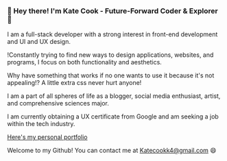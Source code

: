 ### 👋 Hey there! I'm Kate Cook - Future-Forward Coder & Explorer 🚀

I am a full-stack developer with a strong interest in front-end development and UI and UX design.

!Constantly trying to find new ways to design applications, websites, and programs, I focus on both functionality and aesthetics.

Why have something that works if no one wants to use it because it's not appealing!? A little extra css never hurt anyone! 

I am a part of all spheres of life as a blogger, social media enthusiast, artist, and comprehensive sciences major.

I am currently obtaining a UX certificate from Google and am seeking a job within the tech industry.

[Here's my personal portfolio](http://cookportfolio.infinityfreeapp.com "personal portfolio")

Welcome to my Github! You can contact me at Katecookk4@gmail.com 😄







<!--
**kcook10/kcook10** is a ✨ _special_ ✨ repository because its `README.md` (this file) appears on your GitHub profile.

Here are some ideas to get you started:

- 🔭 I’m currently working on ...
- 🌱 I’m currently learning ...
- 👯 I’m looking to collaborate on ...
- 🤔 I’m looking for help with ...
- 💬 Ask me about ...
- 📫 How to reach me: ...
- 😄 Pronouns: ...
- ⚡ Fun fact: ...
-->
